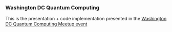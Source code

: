 ### Washington DC Quantum Computing 
This is the presentation + code implementation presented in the [Washington DC Quantum Computing Meetup event](https://www.linkedin.com/events/quantumcomputingforquantumchemi7256029632620019712/comments/)
